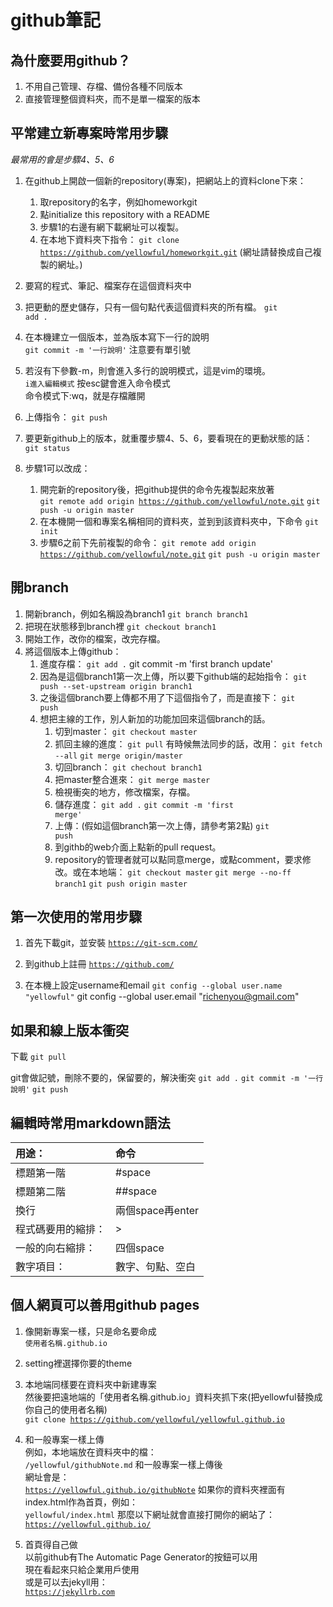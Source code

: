 # github筆記

## 為什麼要用github？
1. 不用自己管理、存檔、備份各種不同版本
2. 直接管理整個資料夾，而不是單一檔案的版本

## 平常建立新專案時常用步驟

*最常用的會是步驟4、5、6*

1. 在github上開啟一個新的repository(專案)，把網站上的資料clone下來：
    1.  取repository的名字，例如homeworkgit
    2.  點initialize this repository with a README
    3.  步驟1的右邊有網下載網址可以複製。
    4.  在本地下資料夾下指令：
    <code>git clone https://github.com/yellowful/homeworkgit.git</code>
    (網址請替換成自己複製的網址。)

2. 要寫的程式、筆記、檔案存在這個資料夾中

3. 把更動的歷史儲存，只有一個句點代表這個資料夾的所有檔。
    <code>git add .</code>

4. 在本機建立一個版本，並為版本寫下一行的說明  
    <code>git commit -m '一行說明'</code>
    注意要有單引號

5. 若沒有下參數-m，則會進入多行的說明模式，這是vim的環境。  
    <code>i進入編輯模式</code>
按esc鍵會進入命令模式  
命令模式下:wq，就是存檔離開

6. 上傳指令：
   <code>git push</code>

7. 要更新github上的版本，就重覆步驟4、5、6，要看現在的更動狀態的話：
   <code>git status</code>

8. 步驟1可以改成：
   1.  開完新的repository後，把github提供的命令先複製起來放著  
    <code>git remote add origin https://github.com/yellowful/note.git</code>
    <code>git push -u origin master</code>
   2. 在本機開一個和專案名稱相同的資料夾，並到到該資料夾中，下命令
    <code>git init</code>
   3. 步驟6之前下先前複製的命令： 
    <code>git remote add origin https://github.com/yellowful/note.git</code>
    <code>git push -u origin master</code>

## 開branch
1. 開新branch，例如名稱設為branch1
   <code>git branch branch1</code>
2. 把現在狀態移到branch裡
   <code>git checkout branch1</code>
3. 開始工作，改你的檔案，改完存檔。
4. 將這個版本上傳github：
   1. 進度存檔：
    <code>git add .</code>
    git commit -m 'first branch update' 
   2. 因為是這個branch1第一次上傳，所以要下github端的起始指令：
    <code>git push --set-upstream origin branch1</code>
   3. 之後這個branch要上傳都不用了下這個指令了，而是直接下：
    <code>git push</code>
   4. 想把主線的工作，別人新加的功能加回來這個branch的話。
      1. 切到master：
       <code>git checkout master</code>
      2. 抓回主線的進度：
        <code>git pull</code>
        有時候無法同步的話，改用：
        <code>git fetch --all</code>
        <code>git merge origin/master</code>
      3. 切回branch：
       <code>git chechout branch1</code>
      4. 把master整合進來：
       <code>git merge master</code>
      5. 檢視衝突的地方，修改檔案，存檔。
      6. 儲存進度：
       <code>git add .</code>
       <code>git commit -m 'first merge'</code>
      7. 上傳：(假如這個branch第一次上傳，請參考第2點)
       <code>git push</code>
      8. 到githb的web介面上點新的pull request。
      9.  repository的管理者就可以點同意merge，或點comment，要求修改。或在本地端：
        <code>git checkout master</code>
        <code>git merge --no-ff branch1</code>
        <code>git push origin master</code>



## 第一次使用的常用步驟

1. 首先下載git，並安裝
    <code>https://git-scm.com/</code>

2. 到github上註冊
    <code>https://github.com/</code>

3. 在本機上設定username和email
    <code>git config --global user.name "yellowful"</code>
git config --global user.email "richenyou@gmail.com"

## 如果和線上版本衝突
下載
<code>git pull</code>

git會做記號，刪除不要的，保留要的，解決衝突
<code>git add .</code>
<code>git commit -m '一行說明'</code>
<code>git push</code>

## 編輯時常用markdown語法

| 用途：           | 命令             |
|:----------------|:----------------|
| 標題第一階        | \#space         |
| 標題第二階        | \#\#space       |
| 換行             | 兩個space再enter |
| 程式碼要用的縮排： | \>              |
| 一般的向右縮排：   | 四個space       |
| 數字項目：        | 數字、句點、空白  |

## 個人網頁可以善用github pages

1. 像開新專案一樣，只是命名要命成  
<code>使用者名稱.github.io</code>

2. setting裡選擇你要的theme

4. 本地端同樣要在資料夾中新建專案  
然後要把遠地端的「使用者名稱.github.io」資料夾抓下來(把yellowful替換成你自己的使用者名稱)  
<code>git clone https://github.com/yellowful/yellowful.github.io</code>

3. 和一般專案一樣上傳  
例如，本地端放在資料夾中的檔：  
<code>/yellowful/githubNote.md</code>
和一般專案一樣上傳後  
網址會是：  
<code>https://yellowful.github.io/githubNote</code>
如果你的資料夾裡面有index.html作為首頁，例如：  
<code>yellowful/index.html</code>
那麼以下網址就會直接打開你的網站了：  
<code>https://yellowful.github.io/</code>

4. 首頁得自己做  
以前github有The Automatic Page Generator的按鈕可以用  
現在看起來只給企業用戶使用  
或是可以去jekyll用：  
<code>https://jekyllrb.com</code>

